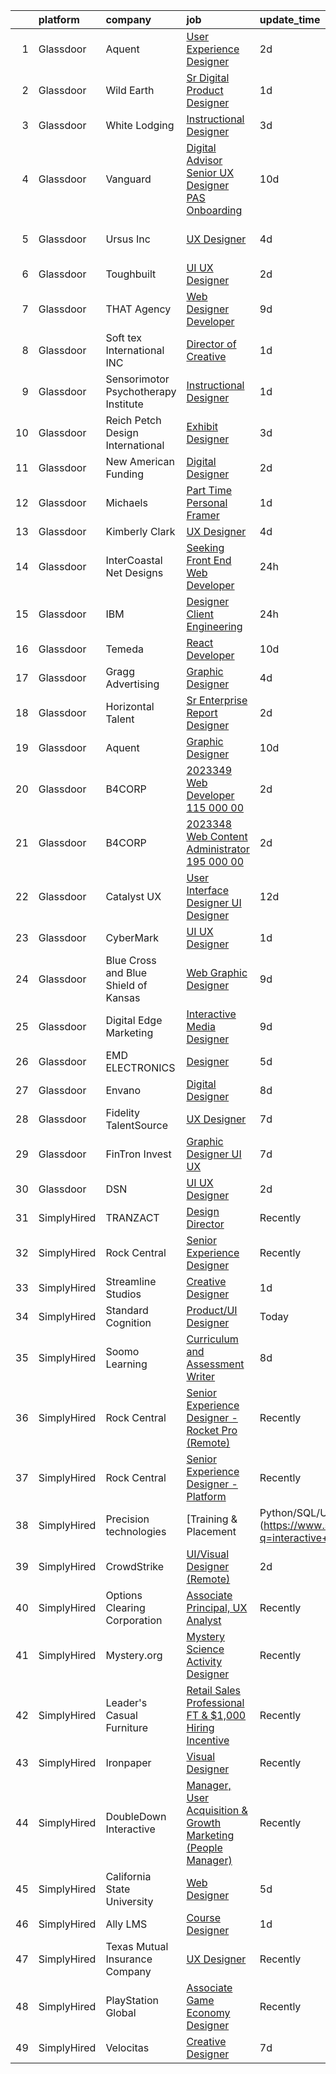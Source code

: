 

|    | platform    | company                              | job                                                                                                                                                                                                                                                                                                                                                                                                                                                                                                                                                                                                                                                                                                                                                                                                                                                                                                                                                                                                                                                                                                                                                                                                                                                                                                                                                                                                                                                                                                                                                                                                                     | update_time   | location                          |
|---:|:------------|:-------------------------------------|:------------------------------------------------------------------------------------------------------------------------------------------------------------------------------------------------------------------------------------------------------------------------------------------------------------------------------------------------------------------------------------------------------------------------------------------------------------------------------------------------------------------------------------------------------------------------------------------------------------------------------------------------------------------------------------------------------------------------------------------------------------------------------------------------------------------------------------------------------------------------------------------------------------------------------------------------------------------------------------------------------------------------------------------------------------------------------------------------------------------------------------------------------------------------------------------------------------------------------------------------------------------------------------------------------------------------------------------------------------------------------------------------------------------------------------------------------------------------------------------------------------------------------------------------------------------------------------------------------------------------|:--------------|:----------------------------------|
|  1 | Glassdoor   | Aquent                               | [User Experience Designer](https://www.glassdoor.com/partner/jobListing.htm?pos=130&ao=1110586&s=58&guid=000001820ae9434fa938c7ddf0972e8c&src=GD_JOB_AD&t=SR&vt=w&cs=1_0937814c&cb=1658040435983&jobListingId=1008005717309&cpc=217C45A42544DB93&jrtk=3-0-1g85eigsdklu9801-1g85eigsugagu800-98b219d95de7ba66--6NYlbfkN0DMrcEu7yrtATojKJA7cEzGQ3FdRGWLh0CZQInL4ECGI9gD0Wolx9R2v-Aex0-GK05IfJLz51ifQlFu3f9LLJriXpNmR4ZDTEaouVazj3PnmjzQacyfOeWRWT3lZ6Br6C-TpxZKn-A4G79nV1jZ5dnSgNQO4TRuaDhpZjXEQV_EyMB7Ili78BxyjlvWUcXQn2c4wpj1dnhxZRtqZfkgEs26cjNk5OtHiJ7KlBoQ5qTTiYexXVCdIC5MqUKmzXpEzg84jvK-WI42Iw5uRNi07uif5z04FY4P1dFqmwmnJisdW4PjVQoS4h4yuCB57pu44zbqc07wTnjhAh4WAsINTmDnJpS_cE2MwEalt2ubRnrEuAv6dqNh4fyOCckHxBXWZYq4GkHbV5lpninNqRaBP_iUMeLtoNyx_i4kaZA9NKRdE-UtPOMfGq7Kpo-u7FJ_6XbG6ekyknYlSw%3D%3D)                                                                                                                                                                                                                                                                                                                                                                                                                                                                                                                                                                                                                                                                                                                                                                                                              | 2d            | Seattle, WA                       |
|  2 | Glassdoor   | Wild Earth                           | [Sr  Digital Product Designer](https://www.glassdoor.com/partner/jobListing.htm?pos=122&ao=1110586&s=58&guid=000001820ae9434fa938c7ddf0972e8c&src=GD_JOB_AD&t=SR&vt=w&ea=1&cs=1_3301c05e&cb=1658040435983&jobListingId=1008008529819&cpc=0C139D4CAD5A6DB2&jrtk=3-0-1g85eigsdklu9801-1g85eigsugagu800-5fcc937785ae66c7--6NYlbfkN0CjpasPtEMbe8v_iwyIspkkFwqQhBBYXqUj6jyL773UmWnpWKGA8gRztVjUVpAK3IcZhInZoSrB3nNoNUS8mtmAJVSDPO9XVhC7C_WaRPnWLqdupphGrXxsJoHkj0dd49VpRjzgB74uugYkobKDZ18pFcgRi0UFWYCb7fJ1J9nivGcdy96yDAI1UNx0hyh3VRvKuge1nOKeN-ECPI-dYoOB8ciTelLSTauHWhL4veNi8qwV1s8CtcqYoHL1eAKrbwZbGXW2ibnVLTAIgvl2kI1mC-OqfhCBI8LO7N8MPz6iQsKTX4mHOF0qVwRc9UiDH8yADFBIzAuHABOVQVKpLagldD7B64bY10oPRhZpk0M-Qhh4tUN09fFcFAUesqPjwtK_4mWqBlaa8QnQSDgmZdQ0tglJeU47L4oMWEmTb2IjOd7OR_X7hFjMx-feVkfXQPHx_EjOgzzvYWZBF_CObAXJTLAuI-QjrvD1OhGiRz4Wv9PzWU4uaOLDRfNsgmV9jBQXRVPiIMRlmS6FjjCvpXYVgzX_wgggzTI%3D)                                                                                                                                                                                                                                                                                                                                                                                                                                                                                                                                                                                                                                                                                                                   | 1d            | Remote                            |
|  3 | Glassdoor   | White Lodging                        | [Instructional Designer](https://www.glassdoor.com/partner/jobListing.htm?pos=112&ao=1110586&s=58&guid=000001820ae9434fa938c7ddf0972e8c&src=GD_JOB_AD&t=SR&vt=w&ea=1&cs=1_2493f7ef&cb=1658040435982&jobListingId=1008002432709&cpc=FAE5E775D180B2FB&jrtk=3-0-1g85eigsdklu9801-1g85eigsugagu800-f1d73c922390e348--6NYlbfkN0CUGuJLYmOnKBgjCZRnwO7fYc5K2aVUnFf8xcwRpKz41myuTgtJNNvB_9HXDd2cV4Cl7HLFKs17h2rqyavgjPC6L42dJaH0c6QNVRtZWQPuHpjI4Fokm4ZQD5eb7U7gUh3h1r9EWKuQyqKEd3hJkg6dInTzVAdvPe2yG61bsA5GNyYA20khIpMUoMRl1w6HClh-BqMJ_KHQK-hayy8oMBkLZELmL62ZKtmdue5vAwnbDgR1CpU-dx0KqM92vEW5t-Gqe4vKPJgxwHZgkEK3P0-jq1myNcLoQuG8zUy8SVsFmoYtY7WoTmiPaqJq-9_F-bxM6a8a6xrKOa7YjIKYtzzXqUqdM6YWCzxP_XQm-7XlpJe4nsKMX57Gbs8pzEzrmLGtfvNL5eyTzUc4sp1dEYzqqXnaBU4wyevpkdXQpAJ2ODCRQLOKKWOcQ5uNMLNQdgvmkXeGmWi06q_wW3VOK2gPpjeRSu-f6mB9rKFxlm3x98DMeuwKyV-goZNI1xsqUsY%3D)                                                                                                                                                                                                                                                                                                                                                                                                                                                                                                                                                                                                                                                                                                                                                         | 3d            | Remote                            |
|  4 | Glassdoor   | Vanguard                             | [Digital Advisor Senior UX Designer   PAS Onboarding](https://www.glassdoor.com/partner/jobListing.htm?pos=125&ao=1110586&s=58&guid=000001820ae9434fa938c7ddf0972e8c&src=GD_JOB_AD&t=SR&vt=w&cs=1_c02b210f&cb=1658040435983&jobListingId=1007988322804&cpc=B101C867B3EF2D75&jrtk=3-0-1g85eigsdklu9801-1g85eigsugagu800-ba0aaf05a3d27339--6NYlbfkN0BWQs_M7ZA8XLbIFWVw-PYcVVEPryqVLyWhKaEKPskHy2YkbHyHJDwB5vIJ0eSmX6Z24A2aNwELowwzHkZRcSqZlwP1VodZ9edomWexc_0opF_jHzu8CIjzxzXW4bhAGmRE7mt_-UCjMDduxp1cRKOVR3IqFX1HZu-kZB83PXXT1BEoiLjvYQG7NtmZUO-NAnGUGWOBulQOATNgGa7XpiPimhLuO8EA35GJ0t0aHFATlzQHwY5gWyNyr7lwvfSkU_Qd3IvKjTZr_VR43Rv9lVt1Mkk-K_yTaXoKceRCN8V7Mo395LF-eMMfZt3fB_d3jUb9Q_EFy9cNs0gGaXrVxcNMKI8As1pIugIK2osTjCc4ecG6VSfvpe3ZutMCETE0Iy-JUQcERg6ejCahfBeWzaRFsA1qsWip3FqudEdKabQ3-AMJ7Ty1k7MdwZPhW3dAVrV2fOOiS_6eeGWFKdx9g3gjnIfcP6jezsq6QK_hX3bjCXDaSncYXuGIvtIeVpPMlo9uFyOPoDoxfSFR8t3Pl7N5plaP9-WM0X-b7roI7mggF5JpNfdNdPq_8LAMjE9Dib82eguG9xH5TjhAq6DE152N1kk2wUrxUh_v3OU4-VIK8068IPj1Mhr8LRcdVuxCVPY0sCsWn3gZ6YHsa4hPkNwZjW01jxX2IOejFqVjlQcDqwN4Rvc8nAaC8exCVYh3h8cU5jhfofTZTept4gPXgkjiDZ3O32hFf9YnxyiKwbQ6kHCuA0sS9WWFuTGzboXvv-PYtkbIxjIhwdBuNzOceiBbHexbnA4a-U9jfp4kjtLs1cgv3m4IIkP71Swk3xsxg1-wNHnObDlucOdLGh8ZfT4scW_ugoKqq9MKwlWqLkrSwN4YzdGUvteh_S7X6Xso93PSheehvY-qYRVrwfD8_vlQVCcl-vQPV-DG5Y8GJqOWGN_qIv-_aLF7RQ4SCoWUl7a8Dj_XhhWzC6hzVBwOgvpty9wahWOzdXqTGCb6yg1R2HyfT0PTcWehAATsliYCVLqK_L5k9nQt5orCOEGxLlDguQZkELkDPCITekIEPcljWHikzPr-0IrQ0mxcZ8RX4zENEhnLYrSbzkSYc8f70F51DkKP9Rux7Ow8fUrk0s4EiAHafJZeRWV8wRVVD5Zu36Nwc-2vMlrhGVjxueNAjIiSGgSG0kPl3DI-GpkiBAcmKEzdPRRWlCefmMhj_EwgGf4%3D) | 10d           | Charlotte, NC                     |
|  5 | Glassdoor   | Ursus  Inc                           | [UX Designer](https://www.glassdoor.com/partner/jobListing.htm?pos=127&ao=1110586&s=58&guid=000001820ae9434fa938c7ddf0972e8c&src=GD_JOB_AD&t=SR&vt=w&ea=1&cs=1_cda6d6d0&cb=1658040435983&jobListingId=1008000665317&cpc=AF770993EC679D41&jrtk=3-0-1g85eigsdklu9801-1g85eigsugagu800-0f96744813fa570c--6NYlbfkN0CT8vBT9H5mqECx2dfLV_FONLPDKpIRssxVwtj05Tmm4rA5I0VNOPdM1oYsK66ov5raqgX3wEbAqZdKQ2bRDD-Dp0X6-vi-rGFWtr5JmS7ri8iqta97A4Sba_QeprC4_8DjNvbDSvKOzIvMsF2UHHBgczxw4I2t8hMOYXP0E6I4ch5WH6uqp-NbhlHYTMbqzz3uLwtbABvu9Giti9OM5VlRSbrRdL3CC55Av1Sda1Kiyie4YbGUx2Or94kbbyuLO7xb4jcPwZHkA3dlz3kULI_w5QJ0JT_Dc5-6LhS5e33G7vWRZROZB2LkcOmEyrGYYDZ69Zq-see-iIPCJ1aABKEsegAc-PlWfvECUqCSC38Mlag6uz9gXq0ERpdriLt_BxTYfnCrFsUoAd_A3FHZBCtygT8LKW38JYdXXNdgPe0E5NMwx5yDDGTqFeVm__OtEGN5OgCIPmPxRxFAq7OIKFeyITLHQCQfxCd_QxVRH79dC89YlDaL0o8_s-XeUxI4WOvS1KtxD6NwEUbts_4LFAIMU17eGeU4RDUW1Y6KyaIvNTMo3dl34bxmlWlxj7oh567uhVpZfTdEh8dXOxO_gtvu47dQd1W20f3UkBOxY3bidB5lGessiI6nP7pE5UlIQhJk0FmvERb5JQ1yt6dD61OVrcycq4WjYFCQGJ5yhXEpRmXfVprbPehxOsoZfeEl9dsHuCpofYttlOF82c2XoALiWOa-WD4cKXRNORZHqibqD66EitWS6MH2ozFdqxI7OsbI9A7O4hLcQx4AN9Ma8apHvhI_YGjgMaBoCS8kE1n2jh8U-h9LT1Fmsoxw0CsPe0PBuLffOz5PXLGToeZ0CuJXeLOwPAvjXIPJ3yE2AQ7WIqKec4j7UJmG9Ee5d6G0-5K1ArAm-YUolzJ73R0Jh7aWWs7ubyW_nBXjs3tXgIk6QvkKMQPbcX_PuFc3GNrE2kE9boncZO5AfhsXyiCqJv94T1g7eX_2U28RLZ99IRZ1tY0m-axukYIA2KdiVVBbwFM%3D)                                                                                                                                                                                                                                    | 4d            | Westlake Village, Los Angeles, CA |
|  6 | Glassdoor   | Toughbuilt                           | [UI UX Designer](https://www.glassdoor.com/partner/jobListing.htm?pos=113&ao=1110586&s=58&guid=000001820ae9434fa938c7ddf0972e8c&src=GD_JOB_AD&t=SR&vt=w&ea=1&cs=1_c701ecac&cb=1658040435982&jobListingId=1008006195440&cpc=4B86475FAF393599&jrtk=3-0-1g85eigsdklu9801-1g85eigsugagu800-b9aca1492eacfcd9--6NYlbfkN0C4BDBIIfYywdCnnQWSiy8nzgMXr_T-T3FVOPaJNWu58pnR_H9tPKt8co2fgNIpCjBT8BT2MlcNHgDF2P4iQm97ArtlCrQWl9fiodumBd9SyA8GjxP7Lxv-OXqRqSZXL8KEtkOv_K0eZlIEswWW_xnzs4GSELgV4_6-BCqlyZE_POnfzBdny0HTdKa_yhbjC4BlJ6hWc0B1WT4nfw7SGu0epLgsX5RER9-zrprE_nA0epeSPoj9up5MBvvvL0GryiOIWB8EfVD6OWzBGx3vmEAjDtFPBqx1DVy2CbJoDyrbat8ewr2ZZ0FEGihVhr_mwH_c7JjrQxVXWe1y64lKf5xITn59QJSgs1eQeKlMBNdUiJ9E5CGrukgYntpJ8pkDpwnAOLZG3WppbXK9ds4yZj1AFIm-g3oH-gZbfTqKMYHl-AF51yOBp3tF2qyiRfwyw957GmKDiNcnja2VK5qh5cjljTyDECZmWyEjF4_9OIKOPrrt5xNOtpMhDNwDGN2tyeAItnFIS4lNcw%3D%3D)                                                                                                                                                                                                                                                                                                                                                                                                                                                                                                                                                                                                                                                                                                                                                   | 2d            | Irvine, CA                        |
|  7 | Glassdoor   | THAT Agency                          | [Web Designer Developer](https://www.glassdoor.com/partner/jobListing.htm?pos=109&ao=1110586&s=58&guid=000001820ae9434fa938c7ddf0972e8c&src=GD_JOB_AD&t=SR&vt=w&ea=1&cs=1_1540c06f&cb=1658040435981&jobListingId=1007990020797&cpc=1120CD366D53BFD9&jrtk=3-0-1g85eigsdklu9801-1g85eigsugagu800-0c50c41ba30ab75e--6NYlbfkN0CNPXhQHeQmpFLG1zbnVry6FDwS6k36Zx3mOturxRE7VTwd-PHBCgegvK6MSUCpLPNO5VeDiSWy4Jg_X4vF36py9cvxKfHCa3YoYBIzWKw3WHI5I-J9NyizVTVDg5tcklXjn-A-4m5usbuY75GunOoLcnQEC6itfPuGb4uBUW9zcmWdS5i-3rDgLi_VQXhNEa_NPjeQd598Lncc3vnsLuXdAzxCOhy--MJqODdz26Js3fnyrtl1galScZTg_TcAIZM96BRicmQdOEfXE1QjJzrpNINJU9hYB1B-Fmqp8mFIqBX2SRQ90BfNJNSZfMTpVHUOhNkGAkg2aBv1jhnFuy3TUMNLqjI82jwCW1Gl8VDLcOEPA8hAMdPaTDgBBFAtEX1HyD_KnzECMkvTkQcHDUlHCOtC5D7nEDn-7ABWo6aBBxqMMRYgPeh3zqmCs-ZnsN3fvUMfPZETWV_hMlXAEjApY6yJvOYcUl-rSq_EbajQxFq4a1DE0kz6WThwjk4Bzv8%3D)                                                                                                                                                                                                                                                                                                                                                                                                                                                                                                                                                                                                                                                                                                                                                         | 9d            | West Palm Beach, FL               |
|  8 | Glassdoor   | Soft tex International  INC          | [Director of Creative](https://www.glassdoor.com/partner/jobListing.htm?pos=115&ao=1110586&s=58&guid=000001820ae9434fa938c7ddf0972e8c&src=GD_JOB_AD&t=SR&vt=w&ea=1&cs=1_0ef7b99a&cb=1658040435982&jobListingId=1008008312838&cpc=39A4E8CE329AB187&jrtk=3-0-1g85eigsdklu9801-1g85eigsugagu800-3420023ecdfd0e96--6NYlbfkN0AfA3SxdszriigL_CPNWXGwy8sV_ss5BvI0VtGbHUPBz1QTTqISFwobTYWzu5WTyfXEGLWm3KFsaOq6mWHe7yp4-CdGOS_tsfjNEETj2In0aMiQBzFABhf8SOZRUAqi660u5CTZev2E_lRkf9OFC16GZsyOIENxyeh1Bjxb5jgWjl79ZWlWiZ16jXhuJxiZu-69_Hxmyzh-UckIrSC41FqwIytqMfGX4amnxLpvmk9JsQgtnTm8T5pqmqfiEefUo68p7-gizosxv_V1bFCjDwsxxKvZm-uRmiuwFVQDcPJC4k6Zalt2HbOX_3s43Du7Z4byI9jB-KCC6MqhGZooR9YkpbQDucNpITtOLeEslr4Fuc96YDnzy1cLlT9EYANM9I0vEbgQa3uELg7SB-XMcB5WBRL2jLoeXQPevOJ85jfW237yghNEMki6vZcb2STXFUNdmGGFBrhhio77b786pqHxMolsODh7OnvlR5P1rWugodu1eqz7sGsjpK2qjg66cP5gwEfodnQDdA%3D%3D)                                                                                                                                                                                                                                                                                                                                                                                                                                                                                                                                                                                                                                                                                                                                             | 1d            | Remote                            |
|  9 | Glassdoor   | Sensorimotor Psychotherapy Institute | [Instructional Designer](https://www.glassdoor.com/partner/jobListing.htm?pos=106&ao=1110586&s=58&guid=000001820ae9434fa938c7ddf0972e8c&src=GD_JOB_AD&t=SR&vt=w&ea=1&cs=1_fe153509&cb=1658040435981&jobListingId=1008008333011&cpc=1D891ED3EFC3904E&jrtk=3-0-1g85eigsdklu9801-1g85eigsugagu800-6e07102b6f975ccd--6NYlbfkN0BxkLIcfe0oqaYINownie861a0BJtkzmJW-WyGv8J0JYLPI_pkCjhnMsUhoUXtoasG26cMlDiiyaIe9okRIv-06E0Ibk8N9glSVhe9b2ec0KYjdEj3ZGIxXcwTSaayWbkZL0s4ZlplEZ40Kxb6Exix5DLMLz2yCPDhqI91-pD10F7eECK3bZNCREH1AZYBtj8zjxAD7w9EwUqxWThAicn6qJgOuXOw65EVvoUfeXsko0wMi0TC9gOBnSgkeIqx7w1UFugdVOtBNWqV2YovSC2ZyUkpH7lFuV-Q20hZOHvUTphQ5Chx29zHyfD7U-1fiXaaSsKVKxWaCKSAXkbf5h5CknUnRISmkRpeXTDZAn4eIILt_Ofi7fsFvijI7w6y9dbIkWOW9jtBDorSuPKyNoe0Q-7kqKs2eCs1sOuWRXYumycbAndG701PmFGXV3wEKwxgvchXZGZhbdN5hQQ-W5_GEhOg-SqxXS55kUC_rf341p6NVlb58K7_5nI6yoOn1VI4%3D)                                                                                                                                                                                                                                                                                                                                                                                                                                                                                                                                                                                                                                                                                                                                                         | 1d            | Remote                            |
| 10 | Glassdoor   | Reich Petch Design International     | [Exhibit Designer](https://www.glassdoor.com/partner/jobListing.htm?pos=105&ao=1110586&s=58&guid=000001820ae9434fa938c7ddf0972e8c&src=GD_JOB_AD&t=SR&vt=w&ea=1&cs=1_7c44f215&cb=1658040435980&jobListingId=1008002938812&cpc=9EDA28EADF1DF7F0&jrtk=3-0-1g85eigsdklu9801-1g85eigsugagu800-3b5b7d28d0157a80--6NYlbfkN0AzDkwE1E6nFtjvvvc7BqCxawePj4p5F5Tpa-icpHS7yI1-CjxT_KXQYOVUQT_0dY0vCULujJzTncjbwiIzoH-koxOr7zJXgvIxjTsITWJ3JeHuXqEz5NuacEMkK1_BWBvQFI2sdlgpm-v1MDJ1NMri5mPZccDd5YL8bESDpYGHhCBSuQ89nx4Ag7HlTKZBfmYk5ZKtRwCnT30dJ6EL6UHoGtmOz-nZy5k2CkzqCgnnDvI2jGdnxjJys_1SCm-tvnF6stsuOcBVAMVZ8W-Q3FSTWoxOg9JTxNMEDrWFzGuCyrTUcTixk1EqMBTSC7fV2Zydpt-CNfVJVh5wFYAE_ON1vVdlLPKQ3AV-YyA16dRoTcCyORaY3B0wmjBmXI-NuY7Da7Ab969YVWAn30Axxyl_u5CkMwdVtBoTt60BGB-eEbBwSe98eKM2pZKLslUXmK2hl7Ia1tVUNf1aOO375JEr0kNGC-b30vO7JauahV70C9wPm7uV_IpCeAj5URi9GTr6hqyZKUIk4w%3D%3D)                                                                                                                                                                                                                                                                                                                                                                                                                                                                                                                                                                                                                                                                                                                                                 | 3d            | New York, NY                      |
| 11 | Glassdoor   | New American Funding                 | [Digital Designer](https://www.glassdoor.com/partner/jobListing.htm?pos=114&ao=1110586&s=58&guid=000001820ae9434fa938c7ddf0972e8c&src=GD_JOB_AD&t=SR&vt=w&ea=1&cs=1_aba2a277&cb=1658040435982&jobListingId=1008005604342&cpc=6FC5BA77C9A4CD78&jrtk=3-0-1g85eigsdklu9801-1g85eigsugagu800-96c3d0f824927e96--6NYlbfkN0C2BFb7Ub2YUp4strrym9V3pWtjyRKtgHKt_kMzkewmGGJEved23y_kY-GSZp2akmMrMXBnf0_sPdCtSd-PsOEUyt98Mi-sR6I7bW0HgmIbOmUMY25IRArly9j6Qd8Aune8lrTsZEYIa91ohUTgu9UT6t137nsGeEKm-lxKnQqZh_-my8GcKR-aODhCp_jwJzMdsawm3VkzUf-FBfQYVLWo9WlUYD84hLdPIbRYOlyDG0ZhuhJ9CpKIfcTe11EFgwg7xDz-LxCq2E-oy7LA1kzfTad1-GQROfUgJJ20vC922CSuhYHht2TsyIcPAeiMncgYdreAJcsgw7vC6OjeXemOD1quJw1IJQVoRl63u4n5vyw9SzKxj8ookv0kk1avV2AppFWGqlpbr0hkeMQGxTG8GJ_zIWwzW9wCc0IpsQbcusB0OVSRucV7xvcRMuyhjvo7YgdqUfNVGOmKrj8bQIB8XPBpYjgkIqKNhLF7rwpsv8TDDM3oslFA5b92MMFx_g7bYk9r31TarA%3D%3D)                                                                                                                                                                                                                                                                                                                                                                                                                                                                                                                                                                                                                                                                                                                                                 | 2d            | Remote                            |
| 12 | Glassdoor   | Michaels                             | [Part Time Personal Framer](https://www.glassdoor.com/partner/jobListing.htm?pos=120&ao=1110586&s=58&guid=000001820ae9434fa938c7ddf0972e8c&src=GD_JOB_AD&t=SR&vt=w&cs=1_31c8cd18&cb=1658040435982&jobListingId=1008008947274&cpc=C4A69CCDBB3B9599&jrtk=3-0-1g85eigsdklu9801-1g85eigsugagu800-bf20ef54eda71530--6NYlbfkN0DnvcQb5DApcZ8wG4jD8tGH80yX0mr-fEwGilmNgCyFOb0Qrh84gfIp-fCOZs2hP-6oxeuCepTyirX2W216WGqHDTvhHA6y_DwKmmP39RRUFzGe48tjGCU7YnzZF8MM3vz9qSlXZubSGkkUhDgZO9u8ETJ-msFsxoPirjm0SvoUP3H4iFgKv01yMAVqQb6nupopMghBCeP9VsacQSkxdWLSga_CheR8tUj8GbMnFiGHbe9xjbIqDdH_8OANILcJD5dcrThGlQpxXbG8bVcWm-o7bt06GSmYdZh0nIVxTPk4thdskUo0QaoqBFjIi1bb_tB_OP8bH_TCQIMWkohxEe2JITo-lbK7z9f2zI89ME2j4VM02to2oP7HzOkrzc_RK8yqMQTGJIqcVwPt7y643Ana2aYWsKrAQ1pDQAUbJU3-yxl4qSDFWFqEjOjgcEyY7Odp30ZnYzEPr1npHBaceI81nG0nSMZLE5lL-qnoux60rBFIKsUJs9fBAYW_7WMmSRN4kXD5cSheimxUfnrGwypLG-ikLQg3XZrmnN_3tVMwXXWsbpoZxoZY6v7V9qfinIALNttU7j9c_L770VT_qYt1M9dFnwx_8hmKn9D-kglaWSyoX5JT-eFoPkO0Cmugsc3YCm_Pm9DwewGWF-afFno_49OoLj63xFdA7BEJfvhsyQY4xrDWhvbLwaDb7HEGpYePCmyeaQ2muMr_TRyV82-uvT_2Sxg5rS88gsxdZPFTkwzEwGHKxCO_SlQJ0ywdXS_tl_gLUpXRZUaTK57kIv-tSm4OSpcKa676RFI9OtECqr-V2-z6gUc0ba0kH0CV3M_GYMMT6No-CoKEjUFEMQj-WMj8Ow3Gv1cqFPQ-K_iUnhSLBsvBlRFRr-vWKCzyAxGuJaNFYtc1VRPEmRVg9Qw5aZPdHODPOpyqkTxKWnplzLvlJwafH3S9SHRLjiL8-AVYKjR4Rv09KLBoVK-AAOYFX5mmIzOlMncJ6jUiuConOKq8MGipPE9aMLCT8E2tvDxDXFOouDwvyPRav8wqblv0rtrqe0Cmo_zq4cf2yrtwAVhEqCXENIA7qikZ1PaE8KmHu9P91NuInA0ZCWGin85BESpfmc4BasVx0DY-ws6RnQwSKU2901efyZIe65SUt0QkoSJQibl3qzLgqPahcAnQZdhgOoHEdvMsG2MMMRKWhWCrC17lczX3E3S4NmCmLRA%3D)                           | 1d            | Holly Springs, NC                 |
| 13 | Glassdoor   | Kimberly Clark                       | [UX Designer](https://www.glassdoor.com/partner/jobListing.htm?pos=124&ao=1110586&s=58&guid=000001820ae9434fa938c7ddf0972e8c&src=GD_JOB_AD&t=SR&vt=w&ea=1&cs=1_6d9cea15&cb=1658040435983&jobListingId=1008000689139&cpc=723ADC3DFE402989&jrtk=3-0-1g85eigsdklu9801-1g85eigsugagu800-6940c3b835ef9c13--6NYlbfkN0ARyD88zZa8G4fZaD6jLAgXtQ8K-B7dWBWCK8oXQKVaKig_6nzqbLjwMGuvQzHRYlOUcSn1scKefGxQpEG5-nCaBd6cLVZW_rTnRdNNgBJQXv5XPN9_UiIHwNcVR5BRuRj-AufwsFa1GHKvjFLik9hTgwSCJJyzjRqUL93YX1UvnIK54z9edYv2l1FDD5h421xGVE5jQAMQDqb9h1AduJxkBchTkTxpodIFraiSkN2Y9Cloj6Ho0Q2scVv24Cf0xRVX7I6i6XJjr4LYFeyNbSsI7Dhjt5_KHLY5T5yn9AEko1ogxSsTCggxji96braZhHe4MKLGEbHxTwIVtJhHBEcj0sDzqeMI0BYgdRSkfsYKzvJhOpMlFl3eoEXh-wkwvOxJcja2yxRjFZY-nZ3e99GKgR_OpRZIt0km-AIpePqbHcGPkZbqop30HlaYtfJosk3KNzR27CkN1IGK-NqGdrUY8g0-XmgNaLuPqeV6ViUdQalMosgHxVuMlvV8LbF6dXw%3D)                                                                                                                                                                                                                                                                                                                                                                                                                                                                                                                                                                                                                                                                                                                                                                    | 4d            | Remote                            |
| 14 | Glassdoor   | InterCoastal Net Designs             | [Seeking Front End Web Developer](https://www.glassdoor.com/partner/jobListing.htm?pos=111&ao=1110586&s=58&guid=000001820ae9434fa938c7ddf0972e8c&src=GD_JOB_AD&t=SR&vt=w&ea=1&cs=1_bfc4cc3c&cb=1658040435982&jobListingId=1008009528600&cpc=C4A69CCDBB3B9599&jrtk=3-0-1g85eigsdklu9801-1g85eigsugagu800-b720e220bff5919c--6NYlbfkN0CEl1nqd1G8fWqeiCBu39dr36SkFOo60MFYr4gqyZXsQoXq4fsqdgew9vyrvnumkrSLOdZdHvkzPOFoQb2Mtokl4lShCOYwXSKMJrC9IqZ8aKDIn1vYj5IBMTDsUpeHZVbpMgCqwb7gT3xoNHIKdQl1YEj1DDby7vjGVB0G9ohfFVroic0p9kb_zaRsC6KgxyYoRYdt_01Xa1nOOeG65xW54pnYTSvptzuPIno9r5uipKQZF2w9v6--BqTAKVHaYf7lA62LHTx__Dcp5aYSzoMcWGnNdKET9a-egbCZcwlwP5edprMVR0h5z0xiQx90TfcsG2Fkl6KNwLkaptx_6gt11kHLMmw5pQu4M88_0MdBsX4Aasi1gIxccsKWugomwBQf1_ANpG2Cv_bPPAflW0d7c9nKxsMrEktc01px7MAVWKPvc5eB4JPJX48pJjWy1P6rLwxnrQHcyZjmf1g1KolSWDmVf7xHGGXEaWBwxmS7zREO9bqy5F_33AGkWyBex48%3D)                                                                                                                                                                                                                                                                                                                                                                                                                                                                                                                                                                                                                                                                                                                                                | 24h           | Remote                            |
| 15 | Glassdoor   | IBM                                  | [Designer   Client Engineering](https://www.glassdoor.com/partner/jobListing.htm?pos=117&ao=1110586&s=58&guid=000001820ae9434fa938c7ddf0972e8c&src=GD_JOB_AD&t=SR&vt=w&cs=1_72b88afb&cb=1658040435982&jobListingId=1008009902998&cpc=1FDE87803EF93CD3&jrtk=3-0-1g85eigsdklu9801-1g85eigsugagu800-f4a524d8c74787fc--6NYlbfkN0ASsx9s5kYVCGTGnmC6Xh9NWSoe0erEY_uce-MxN6cSfhCFF8tPJks6RQ6ru_yf5NJpTTZ3qXvXuXA228YiGr11vmkWOfdFE5LdcJ1hf5jJlKAQKwP0Yg3Di3447UEdYh2U0KliO-N40WqsdLhtVF2Vs10jXgy5g2FdMJY0Dpy6rKzeQwlqUs38lKSC_65hHeHk7exloJPvprcjQX68RTv8picidVJ-9FXW1B-dWc7b67vxP6gsKovG9L_TkRHcQG9bn4aluzoICr-SaP4f8vgNwe-KizFGOwaahAaiSOJXqffuDMRp7YTJhjqI9W5cuMygnGfRSNvJpLTJj8uU7d3QGlFJ80H5GRvuxMTttjF5_sivgBjc9IoK_ZcL2tqa_hqHUOcQTbcAWdGpJRXMZTNBnn2NGsfMUKRR9P4S1Ds9di0K2CEviUzXZCZ-ERyw6wTNgOM-sANmK6SaXN70NQMdP97MXn66oAkPZZFqh8tRW6wYF4BXlG1mVCi-Mg-gMGls3KIfqJ_4L9MZNVEguXAig4LTixaN3qn-PF_gVp-1dlmjve4QSEywM8CejFK8doQgwi_ULWM2Xzj284408MnyNF0gxS4VEKJMUme1E_wSdtSaa8hjWEaBsY98MU8iZLo9lEgmbjrg48sLdLvrUqbmN6yiEsjfdpCtiv5UAXxY3jewZdCCnm-kuvP0rkn-WYE-XS1-0YWMLM2cCyzC_BtHj3jfsV5cP0nVEz3ORlPevMk3frlnwQvDgKsY48zPodzellRjyBUvsEISj6NtRZ92iVwmoWfXNTqDHc41mDlk-ofzAFV7j6gkzjBTWIK5SAAEYJx8I10f_sDSvVc-RH3iRGqYFDYQi1CRM7embo0EGjcHmyJ1sJsp54dEvboG7ZqNFYYBJZMpWdyhPRLMUPm9uo6pjsz-chVAnWt8wgYySKZSEXwMzlxlwXfLtDNletRFoW1Bw07Yt7PgeDUcRXuQuGhvCw_2MuPC5t_O1BnoROwoC2V1WPO58795E_rFBFVw5o_4YKgAX-2puuKb1Q-ymMaq0CeesJb5MJbHQCokmlxWaHrDQPcKDo2Al3CevHXxcZAO1kS_-_eii5zBw-xwm80RwCHYNVBlix7aiaPOKw%3D%3D)                                                                                                         | 24h           | New York, NY                      |
| 16 | Glassdoor   | Temeda                               | [React Developer](https://www.glassdoor.com/partner/jobListing.htm?pos=118&ao=1110586&s=58&guid=000001820ae9434fa938c7ddf0972e8c&src=GD_JOB_AD&t=SR&vt=w&ea=1&cs=1_7e32cbca&cb=1658040435982&jobListingId=1007987835717&cpc=AC285F3A3ECA6BB0&jrtk=3-0-1g85eigsdklu9801-1g85eigsugagu800-8efd362505ec4907--6NYlbfkN0Cdyrb_-SYpjIsC7ShR4LTJruqxAexHI1Km_0W0EzpI0TW7AkFEGeTk7U9uX7WBMWb1CWLmVDScP2RJSem67pTjIBS85lMR3Q5ouUbMkiy_LRrLkg7-D_GAFZ8XWoE2sRqttQSVBGEsw8VcgNib9Vr_mkOGZsgAQpXdyOzA8QJAfRVqH_jUMU4pKXOkLqM2Zfzlxg4gyhBofHeioRnDmI0oGwhHm3Tv_hXxe7xpK0zVFfqa9hzowiHqg1vkeCbmFIeVUcvDvAKUm4-tsd8bfA2hS4Vj0zOudVEuDd8kU8fRQwRmxOg0oD8ZPzoRDnmEStZn7Zs297RKsM8rofh19WA2-0IblHeD9cP2TvraXRUaJOFOemO6nNRQs3nR_Wn_Jiz_tky-8NA-UFZ31h2BXWWOCBdhbI9_kTMDTc7Pv7VosDK7AX3Q53fkx8Ahswa4V92ruuXvl06DNNtikMz_QF_U0EeTirapciFO3HMPATNc_L40eLOVvqrW)                                                                                                                                                                                                                                                                                                                                                                                                                                                                                                                                                                                                                                                                                                                                                                              | 10d           | Remote                            |
| 17 | Glassdoor   | Gragg Advertising                    | [Graphic Designer](https://www.glassdoor.com/partner/jobListing.htm?pos=121&ao=1110586&s=58&guid=000001820ae9434fa938c7ddf0972e8c&src=GD_JOB_AD&t=SR&vt=w&ea=1&cs=1_8a973ddb&cb=1658040435983&jobListingId=1008000664653&cpc=1120CD366D53BFD9&jrtk=3-0-1g85eigsdklu9801-1g85eigsugagu800-2a1f32cd73959787--6NYlbfkN0DGK8eznauyd4_VXGKci_XYn8wCnmApLCrZ85jipVi7YER8tKrqXNgS334MvWlp-Q0fwjriyBKc8UWFj55Zq8nG_4wh3Q1QtitGWLw4ByXAZ1B9e1xFHNw2XnGBg1eyZqXwK17dR0fw3bEMytVUgkQUPpgEruMieGKJdr6YzljH-_ts_L2TKuK6caJIY87V12AwqlyGVylIYN5g6epAIdBqwagvEe1qiiieagRH51aanrgvuf55Fid7Ut9ugfimz1SFSJSL3O9c-Qal5oNsaEhept5sY9mfUeYKqETMx-7PFphumW_KLPX9zeECRBO7XeHxAzIfB5GJ2LqHr_qfs9BlYiuRLHsfEM66WuJ6fE2XxxM7UttlhWEJ-ntcLMuEgDWQ8sU62wWlL_J5r9LyDl7Xnji46FDzP_NE1bcdOVDM7eESy12QahzaWmPuthx3WmZmlpvzcy9NT4k6b97zNncpRpGn_FAY_plxzGc_84RcCmcU1mC37IK6wkZAl8_rP3o%3D)                                                                                                                                                                                                                                                                                                                                                                                                                                                                                                                                                                                                                                                                                                                                                               | 4d            | Kansas City, MO                   |
| 18 | Glassdoor   | Horizontal Talent                    | [Sr  Enterprise Report Designer](https://www.glassdoor.com/partner/jobListing.htm?pos=116&ao=1110586&s=58&guid=000001820ae9434fa938c7ddf0972e8c&src=GD_JOB_AD&t=SR&vt=w&cs=1_277ac00e&cb=1658040435982&jobListingId=1008006650887&cpc=F793441F64F6F721&jrtk=3-0-1g85eigsdklu9801-1g85eigsugagu800-807ab2682a227ec6--6NYlbfkN0DVLD0NwOQENOe9ZSCJLsOt28qZmO4545ePKxrhyheH8upjNk3dgyt4DL3FrYXEpTd13jszKYk-pBn8fWKWDb1rJYEicq02XxUSsdbDgnw3On5llmyEARjHcjY4dzA2SM5O-blJs1L3v5mfz6Hc4dn0ToQLtM_oy_ArITnK8rD3-eGczEgtFcC5gcjaWL5Udbf6lTbTpp7JvMsfoSTNpipyC5iGxe4QldkGVet47L2-obAjmp1Rt_XfgA9YohLPOjDXVlolRtknzKPYQZtRrfsg1-sHRIqk0neI3FvM7D66-r5ZsSjpvSSx8jMdvHJwbn3ygs6lLquQN31wBRC9-14G9I0Hl5tCpycx-CokAOgnCNzLbfzzQ-w_sQPGqqfyMV3gfcPSjHNaxsVC6c-aqpbtU38ybiogJqVzU94e9qKxFAqANRm98irjjfYAxuNxcu3eZoHKDUZ2qL6YqVKc-FhElE0CPJwiyYwzBe-eldeIp8ycdFn8B0MRmxvjcfCx89b8Kbbm98D7OebYLZH0fjt212wvrnoz1z_dzwAyb5qbiwFrLso9BreFLFs6iiYwVK1zNrSTiHHKi5NNWqroz-H2WosebJa2M2jLrUcsjeuTZQ8_yp9xY14KM49m12oYmdW3esVrJGeb1BOe-8ztYcJiS_3EB8ihh3H9GykVEoRmI0ZmPaNMwTJx6j5_Npqb2p5JpoxCW9QM9MhjwDjsMIjUHf9OBVKr42XscT7h5G9CTfLuOeF5XPheSXIAhcoWXoOAOIdBqN68R7NUI8L3C0a1KW2cCBWRdUjZEgWkgpBlalVi3f8LbdFnSJyJnALUvUyHp4HGrRgPpxtLcfayULFvlNywSZuhlejKM2E5qaxtdK4dQFuBm_6XdZ0M9x5UcpJMkEed8tAg9qtMCJhw4NUogKbczxVkCh7xr5jqEnM7To9YtFoLITLgyymMZUuRVqI%3D)                                                                                                                                                                                                                                                                                      | 2d            | Eagan, MN                         |
| 19 | Glassdoor   | Aquent                               | [Graphic Designer](https://www.glassdoor.com/partner/jobListing.htm?pos=129&ao=1110586&s=58&guid=000001820ae9434fa938c7ddf0972e8c&src=GD_JOB_AD&t=SR&vt=w&cs=1_a0cf6a3b&cb=1658040435983&jobListingId=1007988996665&cpc=32EE424DE2B657EB&jrtk=3-0-1g85eigsdklu9801-1g85eigsugagu800-d52aca7df62de0a8--6NYlbfkN0DMrcEu7yrtATojKJA7cEzGQ3FdRGWLh0CZQInL4ECGI9gD0Wolx9R2v-Aex0-GK042anucAX0UHAFAOZzfrb71RaUo5kU5NRbNy-NsEMl1LCrzajUtzA10UAE84u9e-MwLM1_TYh0_bh1m7rzdxuUI1PJE0uGSyUy0yJb0OhvDaSnCWx-Olybpf3KZGu1tMzHK7XDj55r0BZIk3oYV1jpYcx6YxY1neJqf4veLAFPXC96PE_qBwVErZxVP1StxbP1-I095cfLLj_PDL7JKdlTAaF96dRi7ENXgM8j4AaThR-cEiPYl-xrR7K-S8p9nRJY2Tcu4afXUYDXcUZDquAMIi7PSyMtFtpbiicW8l3TWO1vbJ1WDHAm3YfqdPtUbUFkw6wuMe0Sxt1o5SXR416FddQBmKNkef9QVH1Yu1BJJb13vSadJpjb0exc_Mo2YkcDLrkSKraY4DQ%3D%3D)                                                                                                                                                                                                                                                                                                                                                                                                                                                                                                                                                                                                                                                                                                                                                                                                                      | 10d           | Atlanta, GA                       |
| 20 | Glassdoor   | B4CORP                               | [2023349 Web Developer  115 000 00](https://www.glassdoor.com/partner/jobListing.htm?pos=126&ao=1110586&s=58&guid=000001820ae9434fa938c7ddf0972e8c&src=GD_JOB_AD&t=SR&vt=w&cs=1_aa6af94a&cb=1658040435983&jobListingId=1008006479560&cpc=C4A69CCDBB3B9599&jrtk=3-0-1g85eigsdklu9801-1g85eigsugagu800-fbdd4b4e1a2cdf18--6NYlbfkN0BBcNHvdcwdm3ewH9kjvka83ftEJjxlat_DdA1S80VRS6k0mxP7wnwmAsSRP66qfkx-3pDXhOYytuEO3ZAnUmr0v6F89JRChgeVH9UWbWZeQ3Df5UKcvEILTfeMaVxF7eTaO1Bd-ixK3_uP_4SlowSrP2f3K6cCO3f8cqfwfFIp8WsT2NvkhehntJ41djii6j9FmGevnFs5VFJ6xTw8cXTMNQgL2KAUxDuWGw1gAAL4JdPiw6vm2bBrVVToNq6M-Nt1hXK09_1l2ElmpVxTr_sqh_K2N0rdrqhf1cSSoITlvSmWCsQmbBbZyumLBuO--AV-GwZEu1zS1cxzKjEdcP7_UZ4JUfpSpT85kaNdPmyZSkDkBiAPeAfv_jdbWe5UTcKkyCfv24xc9P_nvmvnjaTrmbeSSQi-IfxENZDK5uTwHjm5JNIQjG_5UufF-GFwTcw7kTzk_T1xV60UiPvyFfS8aofVFdWnbaXm8jEbR82BmQ%3D%3D)                                                                                                                                                                                                                                                                                                                                                                                                                                                                                                                                                                                                                                                                                                                                                                     | 2d            | Dulles, VA                        |
| 21 | Glassdoor   | B4CORP                               | [2023348 Web Content Administrator  195 000 00](https://www.glassdoor.com/partner/jobListing.htm?pos=123&ao=1110586&s=58&guid=000001820ae9434fa938c7ddf0972e8c&src=GD_JOB_AD&t=SR&vt=w&cs=1_85f9ec87&cb=1658040435983&jobListingId=1008006479581&cpc=C4A69CCDBB3B9599&jrtk=3-0-1g85eigsdklu9801-1g85eigsugagu800-abeaad6600c2b0e3--6NYlbfkN0BBcNHvdcwdm3ewH9kjvka83ftEJjxlat_DdA1S80VRS6k0mxP7wnwmAsSRP66qfkx-3pDXhOYytlm-J59uRdAXNFOIsIqZvWFpwGi0Pde26NfSg5UUakdv3d_OPM4VaMuJCiC25jmXx1tv2nmZ0inQVbGAZr2uzPsWTSdG3VnQ_9coVN75gXdtKd2k0gFjziE1KzFTivMkYlxrDCrhCCVhzls8KNvdm335pw3LAMJI0c0RdrTXJFmq6Senh_Xwc2XTkjfGvOmSiZHt4IIBYu-hjtbw2ubtAGVpLzkccDWOG3XBweGzZGxt22lrkMij7QKUSsOXZ2lWUPfYHto8HdiTbqmMt3C56fUCnOmiBcQKhYwWgUAxqSpabmQBjcoRxLKsmF7riTy55hOEaPVn_skxVSBe6NNbY_a8_NUIGPa0MqHjcJ4QE1jN42dNwyI7rTnjyzkUeSKyANy11-alIzKRA70svKJauIvLMyqvPag9YiCcwRP3a5Hl7qHt-QcSqhc%3D)                                                                                                                                                                                                                                                                                                                                                                                                                                                                                                                                                                                                                                                                                                                                       | 2d            | Dulles, VA                        |
| 22 | Glassdoor   | Catalyst UX                          | [User Interface Designer  UI Designer ](https://www.glassdoor.com/partner/jobListing.htm?pos=107&ao=1110586&s=58&guid=000001820ae9434fa938c7ddf0972e8c&src=GD_JOB_AD&t=SR&vt=w&ea=1&cs=1_f7e40ff4&cb=1658040435981&jobListingId=1007984001420&cpc=8795CF9063CD573D&jrtk=3-0-1g85eigsdklu9801-1g85eigsugagu800-8c6d80d0b9838ed3--6NYlbfkN0CDT44rf6WF3koQ9jiCoqoPh5wplAsBzejSfJqCnyftlVzOgWxG6b4IxOlQehvWrDYUuRPDMYl17_S_8RX-bT6nezF4TNORwEA_9jwlHsGQdu5E3-nlrE2O5FXcIXhXPa1vQw6Yaybffkgnzcdv8jmrsJsDe6KQMfW5TaBvJommPIDjAIeMdbJYnMirCQJXrd5-AUBVyxmf01uVYcvRpUbuxMalF_gtXre1UlIBQYYmroyeXd0-lm2UVFaQ38PLRJFw3PnG47EHTyE58dD-stidG2bpXsr_DWPFaJD1Cli47p5YehqooXcZu0PyzBQ7dzRv2h6IVO8zbOAjZdjET6SJdEaSiQbDgC9ws7jRPAOcRHaFspmTD_RaCXK0zX1tAKCKtqdZcRrgUHP5KMuOhmMltBMNSSQFNNUZ1ueWYXVr3xUEEcJd-APCwmjkJS19Y19yiI1IUkh02bQQ-7pBGlWuaPJlU2lyrvMdCXSqArW6GoOuGHcwp4OCPdBdig9YXeiP8qmR25TBBg%3D%3D)                                                                                                                                                                                                                                                                                                                                                                                                                                                                                                                                                                                                                                                                                                                            | 12d           | Remote                            |
| 23 | Glassdoor   | CyberMark                            | [UI UX Designer](https://www.glassdoor.com/partner/jobListing.htm?pos=110&ao=1110586&s=58&guid=000001820ae9434fa938c7ddf0972e8c&src=GD_JOB_AD&t=SR&vt=w&ea=1&cs=1_32c03812&cb=1658040435981&jobListingId=1008008655995&cpc=A65DF3A704A48F9B&jrtk=3-0-1g85eigsdklu9801-1g85eigsugagu800-5c345d5baa5db2a0--6NYlbfkN0DWtRa9NJfjQIs4MWRRqD4F41esfMsK79cV24t80VXfzUK_fEmIZn_-4eoJdekIGUHMIlwypN3lcu83XE_0xA0yFcEnsYGBT3ergFJfEtBm-zmAJSN6j5yE4-1TF14_IyxcQXXu-Xbp1g_T_rUVuiXcDPEDqDO_3beSss8mMxj96B9RN-KUimPN5ObpPK6QtFxUhybOldd0IZDwT9Ge5Pc8JS_dj_9i5TbvUTP__GXWf3WnVDVTvTBl1-oj5OSxpH5qE_-1ocyFRKgr4d-4ZfNp6VMea0zEDIfkTYukJ0IeVtTxY8NqrRHbsw2mmCcWyzo0aO7Xk5SKDYSUOn7w_1avXndeEheeLWKMQ6jukKg2mVzv4wQps3yDDhZVIjMGf9V6BoX40HKYol_drEUsRzgwtfLiIoDi8NBDTDg5d6apuDJGNGsOpobiNOSQQxzt9MTM-dUmQtLOroeEUFD4DfasI8NKVwL_SVw0RuBH35oVkw-Yz5x5TWBILHrTdqOWV7E%3D)                                                                                                                                                                                                                                                                                                                                                                                                                                                                                                                                                                                                                                                                                                                                                                 | 1d            | Phoenix, AZ                       |
| 24 | Glassdoor   | Blue Cross and Blue Shield of Kansas | [Web   Graphic Designer](https://www.glassdoor.com/partner/jobListing.htm?pos=102&ao=1110586&s=58&guid=000001820ae9434fa938c7ddf0972e8c&src=GD_JOB_AD&t=SR&vt=w&cs=1_83bf4056&cb=1658040435979&jobListingId=1007990691312&cpc=85DB4C1C8FC4A2A3&jrtk=3-0-1g85eigsdklu9801-1g85eigsugagu800-a646a3c5cc0d5ebb--6NYlbfkN0C0fM3cAMPIJxx2YJu0-54AUzYyvdboEQAVt4G_xOBTWEOaDebnHlkXFTc2Kq0ZccTKs_m4kr2IGIqRKB-1jaqsIt8-Q80KNCB6stC69y0_zLiFe1CnqDWQFScQ-vNNv8K_7ON31hz0iQWH5w9u6c6B-QGCtvlm6wmT8QXnqjnMIMmSgSnU9XlC8DfzRnNZwqgneCgV_NOdjwNlEeT7zB-vA2y5zN6Z-TAzfdtv-U1CasmN4rXbjovlSVP_SmUyi61SVd8lUC-VAwQjb_fAf42j-Qj4pk4POEeO6yd96K3diygs8aoCzDJ4C8tVFMG-uaqg9mlwm8u-mz3oc5G4drMiL1y8T_3fHOx1mJn7iq02zCQ8til3OHmrN2Y7VmbuNC-nW57hgjlLBVOhwYeIVhkX5yh-MCkeJDxzyPPc7mVyjNsX-_9q6KYgCW0adgHUGNW1wGzOQLkVu96K3NsYkkbvS3h0g3i1mY_n-JkXaGQrR6wDW1SZuXdUap8kNyXqG_2rX76VsYASePtiO13HRuE0bo79Y-74I3yRyElvPBvVQOJA4kv9vbWDtP_QwLwaNPG7458_YcXBZXw1jyAY_Tm5)                                                                                                                                                                                                                                                                                                                                                                                                                                                                                                                                                                                                                                                                            | 9d            | Topeka, KS                        |
| 25 | Glassdoor   | Digital Edge Marketing               | [Interactive Media Designer](https://www.glassdoor.com/partner/jobListing.htm?pos=101&ao=1110586&s=58&guid=000001820ae9434fa938c7ddf0972e8c&src=GD_JOB_AD&t=SR&vt=w&ea=1&cs=1_7fd39ee7&cb=1658040435980&jobListingId=1007990510488&cpc=D297ED79D8873EB5&jrtk=3-0-1g85eigsdklu9801-1g85eigsugagu800-360f6143542d96f5--6NYlbfkN0Bk9Gcy3EzgOg1eA-nryAo-7MxpKCq_imKEXSqHLy04q9OjFc0OVx0X-vYZStL7-UlO3Jrkn1VmmF3H1F_6gKoKDRJuN0fTbsMmPyzNFAEFngnzLSKfw0ONtBzRu0qG4EKXcIGPzHO_KZOs3euDcaBcUNqdv2jAX2ILa4PSXWwDmWdE2syF0P8hYAGi96IGbGVnYRbasMPo4lPvRh0QyFfAi5fEAuRc6UsRltxth_hCM8g5t49-wXcq-sk-nvfG0YXwFej6GlBlLj0A_EfCr_vghVmkzEBmwNxhCuIXyO4HW5EeadRGJeinS3ImWwU1IAF4wDJVX4w5Rur4EIrlMgWDglgOeMzMBGeLoSiqai-Xu10huOB1mCVlk9n8mvgKxC53AGu53I_p0sq5S1T3rURSP2E1IvmIzYGrSn049GIHulXHjTFMdFCuhV6ejMayTz5KNvrphbP10BJzxXCRr0uwRO2yPpCDwPT424s_R813IDlSp5lQhvfiKdjT67S-2aP-g_iT6-fPCw%3D%3D)                                                                                                                                                                                                                                                                                                                                                                                                                                                                                                                                                                                                                                                                                                                                       | 9d            | Jacksonville, FL                  |
| 26 | Glassdoor   | EMD ELECTRONICS                      | [Designer](https://www.glassdoor.com/partner/jobListing.htm?pos=119&ao=1110586&s=58&guid=000001820ae9434fa938c7ddf0972e8c&src=GD_JOB_AD&t=SR&vt=w&ea=1&cs=1_e7f59718&cb=1658040435983&jobListingId=1007997336417&cpc=D69957E0862862E0&jrtk=3-0-1g85eigsdklu9801-1g85eigsugagu800-c3271d8d499b7ba9--6NYlbfkN0CSf_3Lm2jVF1vs8WE1t1LNot0MMa0lfD99uowFNgTg2Lq3LMAt3f5Cj1WS0Iob1DI1RwwVuFlpd5k27po6bv2m45NmG7tjQfc6xxm5ceMccfi2HONI0Unz4ETtEDjOIQvHnoGN6pmAwEnN6qaTnnMpFAUBoCxubTDN8K5VzRCLJSMrCk2KIsxx1blZjaPaD4PjLua0kEPr1jH0o2aJf1JPHd3bW_OweC1l_HYlNPg_IxsnB41xHoNtzeM7w2NO1e0ntSn-htALiHZifxg2iaXN5SGJLMTg6drrRRSOlc2vW8sgatiZDX9wD3kiGJct9QOxV7P6j0yRoGDbL5iyimeh0ywEfubiqkk2OS2thvYwcTtnmYLrwr14b2zhzhydzV-HEaagYZN59411SjlmLbGuwwrNsltD1xZu7muT-4zbG0dk3brm0mjY0tbCBuAFcB5aUTaLNSYqTVU5edF-QHI_jjaHb8MznrgPpA5fkZGSbQ%3D%3D)                                                                                                                                                                                                                                                                                                                                                                                                                                                                                                                                                                                                                                                                                                                                                                                         | 5d            | Chandler, AZ                      |
| 27 | Glassdoor   | Envano                               | [Digital Designer](https://www.glassdoor.com/partner/jobListing.htm?pos=104&ao=1110586&s=58&guid=000001820ae9434fa938c7ddf0972e8c&src=GD_JOB_AD&t=SR&vt=w&ea=1&cs=1_d4453198&cb=1658040435980&jobListingId=1007993204177&cpc=31D92C3C5F3D4D46&jrtk=3-0-1g85eigsdklu9801-1g85eigsugagu800-172fe633b87b7a3f--6NYlbfkN0A6SEPA0oo19F7urbcMd9ffGBJoCGMMG6NttwjNpEa_fL_9mN1COmEP_5q_Ez3UiYSJdB936fs9Zqv4wg882pqaJpczQ1lD1udgzWTu1Q3E1JdYx7BYOI8-kAl46Bqkur7h82mgVG3yfFsH21kipaohYChU3na-v0XWTWBMvrWFxdXQJPa5YBjSPmkBj1n-l8Ht3J6exlFROlzJWMiJJCsPvXJ1VyMQBV6WFC-WEDdFV-7y0zMMKB6MsvFUMwBwYqI6uRsYhLqII3XWu4TpteD6Dod42qW963IENPZ75_DM0xxIq5-G3fDbMLyL1av2LWghYSp9XzbCMQtK7RG5taP9GqwRqSRqJE6MFlQgh0E30weR5m0tKCkSZAVmwZRrYh75Hk-IbNNhhZG4NdSDLCtifRFHmP9eif8jdyudyvR6mMEKYhP4natRCJOhPxB17P4UR_0YzJOviKZFXOThPkYyp1tSQwB66SNCNUPc8GK26I9PyorGadxLFfg3Lj2Zmik%3D)                                                                                                                                                                                                                                                                                                                                                                                                                                                                                                                                                                                                                                                                                                                                                               | 8d            | Green Bay, WI                     |
| 28 | Glassdoor   | Fidelity TalentSource                | [UX Designer](https://www.glassdoor.com/partner/jobListing.htm?pos=128&ao=1110586&s=58&guid=000001820ae9434fa938c7ddf0972e8c&src=GD_JOB_AD&t=SR&vt=w&cs=1_79e3ca2d&cb=1658040435983&jobListingId=1007994185876&cpc=C5F9C09AE97B3D2F&jrtk=3-0-1g85eigsdklu9801-1g85eigsugagu800-271314b95307c603--6NYlbfkN0AoYXfdOe7El6-Ykny_IbMrQLc_ftZ75MJybi-dJXWXjsCzoyCJRRBVlF9fO0cfHB8xr2BsAK_dzZw_cT-oAOog4W7kiozt7HVOv5HPCvXX7KoERqOLAS8zlbqfWTzcGr2bZs8Mjbe8-eyhjNjT1OTX1YX_0tn6AfUrbKwi_U18h5CfFgPd6rIVI2Z0W6jW6AfyTo42EHFSZ_q_aC0ELCks1kxfvMjIcQh0YZFQ6ODBWR1Aeikrd1yacO8E4XeK56tc_SyIUWeJnxaCXSCKrkwNYWSc-WOgwpNYs4eVA_rOL-S7y6svnCHQOPqqXEk4WxoWa0wZqlR_2NgB-r0uSn-OD1Y_Zh-tuYWY-lZWV0nG70ovs7u6gy7n1ntaEvIfUMyKdDgwkWhN0lIoLb9XvrntVAKv0SHVTuHiH-PSlBJYQY00dkrBgIInQacAyZHwWh9eSAy9mz1Q3W5YSjdpEGgb42dgztfln7PvZl9PLdGQm9jPeQiHTDuA)                                                                                                                                                                                                                                                                                                                                                                                                                                                                                                                                                                                                                                                                                                                                                                                       | 7d            | Westlake, TX                      |
| 29 | Glassdoor   | FinTron Invest                       | [Graphic Designer  UI UX ](https://www.glassdoor.com/partner/jobListing.htm?pos=103&ao=1110586&s=58&guid=000001820ae9434fa938c7ddf0972e8c&src=GD_JOB_AD&t=SR&vt=w&ea=1&cs=1_df36560b&cb=1658040435980&jobListingId=1007994721002&cpc=DC9BC4DEE5BC1459&jrtk=3-0-1g85eigsdklu9801-1g85eigsugagu800-ee9ed3c4ba6a1745--6NYlbfkN0AhqkIh6wdXYxVM14U6ARyGXxwtN_cJbuE1cVSFmw39BeTbjuw9kqn09GVvg2hO9sHG0nChDUIl0lYCEq-Ka5u40jWvoxUSauY9Q-pJg0mrl69cNFJlhbsTnfRZThCdKwCDrtlJdIkwbslptIOv1Y19L-Eiuu6g9zdvCzhT2bc637mrQfldwWTNZrFl4dDf0AVNmgxujT_QuPQY61Llmy6pHaRkByFSVMAT234YgF7X9ku91oYkavJPLM5UuDNU6C-jEBB1Y_EJ2KEGwsxYWzZHpq1fnfDJKb8YUqKzdrEKuK4qVYUW_aorV8JriwvOwj3qZIVUUvIioZmP7gJ8jh2piTvqHwj1_Uy88E5H5NabICxeqhyffo5_KoLesw2-lXJTCS3pLGtR6bVUVT2cSud6NpZ7YdmULMph10g8zoPHkOkS7FtK6lwomEXc9G_AS5fIv40WnpJ3o_GKcTZkQ-FGaayMhlDZ1ulffsG0cgucNxxreGnuqGWGn0tNUXoNIrOTg1XBbpLDmA%3D%3D)                                                                                                                                                                                                                                                                                                                                                                                                                                                                                                                                                                                                                                                                                                                                         | 7d            | Stamford, CT                      |
| 30 | Glassdoor   | DSN                                  | [UI UX Designer](https://www.glassdoor.com/partner/jobListing.htm?pos=108&ao=1110586&s=58&guid=000001820ae9434fa938c7ddf0972e8c&src=GD_JOB_AD&t=SR&vt=w&ea=1&cs=1_6e47df4a&cb=1658040435981&jobListingId=1008005524701&cpc=786328B4A40DC555&jrtk=3-0-1g85eigsdklu9801-1g85eigsugagu800-736a5f9658af4cb4--6NYlbfkN0Al7aiHxFCTMYBaMS1PK2U45isYxVaVAdnYwbxee6VWLvbCBgmddHVjoIUi7FGYpt_W8eD_OXENSdlMvl8ULlPblxPAvBlUcNLRb2Jbd-f4jtdVPSB4Po3nIAux_g_-Wb8Ns3shWKBZW1X7gr1VghrfIm36e6P6AoqZtlpUnxpAi7qM4XqfT_fMBikI-X55pKUvTtpaTfSXrcrS0np8JKxIrR07C85Rq_O1qF7ABCKF61CmnVp4ig4bT305T4d2yiaJAxhoIdRbYP5U-MWFIeZZnH-DvLN3a_leebcrRDJ3ANusFCLmCmERx66X2q2yNGn-r6bcN437oIIdAt9yfvBwCgLbPHTlsCs75ZpZJOl8M8s2l5P8ao4Jd-NG8zCuwiv4ruB6wRUXIBEqu3QlITmwLNBa_wxrs4hCs_Vp9BcGF_Vry1M6Ab_AkTZtzf4pt-M2655AakIKHkWyHsKiZre-zAtKiZ1vjZMGhkm13jjDZYptj_xCVe6378BPO7Q8UnM%3D)                                                                                                                                                                                                                                                                                                                                                                                                                                                                                                                                                                                                                                                                                                                                                                 | 2d            | Miami, FL                         |
| 31 | SimplyHired | TRANZACT                             | [Design Director](https://www.simplyhired.com/job/t-Jya27PvMyrrZc68OzAz-4BUqc0KByZpGtLNlAuXmvatd7Wxu-ubw?q=interactive+designer)                                                                                                                                                                                                                                                                                                                                                                                                                                                                                                                                                                                                                                                                                                                                                                                                                                                                                                                                                                                                                                                                                                                                                                                                                                                                                                                                                                                                                                                                                        | Recently      | Raleigh, NC                       |
| 32 | SimplyHired | Rock Central                         | [Senior Experience Designer](https://www.simplyhired.com/job/UsF5NXTI_IXYhcawUmw3kN32jP06WleBqauCl8-aleTJzozKLE6Thw?q=interactive+designer)                                                                                                                                                                                                                                                                                                                                                                                                                                                                                                                                                                                                                                                                                                                                                                                                                                                                                                                                                                                                                                                                                                                                                                                                                                                                                                                                                                                                                                                                             | Recently      | Detroit, MI                       |
| 33 | SimplyHired | Streamline Studios                   | [Creative Designer](https://www.simplyhired.com/job/duQQsSzrqT-IN6ZP9CvQNy6jHSh5NpOXIir39Lp_-xW2yf32rJ1nYg?q=interactive+designer)                                                                                                                                                                                                                                                                                                                                                                                                                                                                                                                                                                                                                                                                                                                                                                                                                                                                                                                                                                                                                                                                                                                                                                                                                                                                                                                                                                                                                                                                                      | 1d            | Remote                            |
| 34 | SimplyHired | Standard Cognition                   | [Product/UI Designer](https://www.simplyhired.com/job/TbjJJP3bznfI3m91w4Cwl3ID2mEaWJpiacSOChosQKUXXPFY-EzH-Q?q=interactive+designer)                                                                                                                                                                                                                                                                                                                                                                                                                                                                                                                                                                                                                                                                                                                                                                                                                                                                                                                                                                                                                                                                                                                                                                                                                                                                                                                                                                                                                                                                                    | Today         | California                        |
| 35 | SimplyHired | Soomo Learning                       | [Curriculum and Assessment Writer](https://www.simplyhired.com/job/DQpP0x-LQktauFNb-cE3DHmQV0pkSj6iBZUdHX4xvhFc-YD7o7_XHQ?q=interactive+designer)                                                                                                                                                                                                                                                                                                                                                                                                                                                                                                                                                                                                                                                                                                                                                                                                                                                                                                                                                                                                                                                                                                                                                                                                                                                                                                                                                                                                                                                                       | 8d            | Remote                            |
| 36 | SimplyHired | Rock Central                         | [Senior Experience Designer - Rocket Pro (Remote)](https://www.simplyhired.com/job/WFOQFrw2mphynW-NsIpy91iE8xWR5Lm0fNy65Uhq_2M__KiA2xz0ow?q=interactive+designer)                                                                                                                                                                                                                                                                                                                                                                                                                                                                                                                                                                                                                                                                                                                                                                                                                                                                                                                                                                                                                                                                                                                                                                                                                                                                                                                                                                                                                                                       | Recently      | Detroit, MI                       |
| 37 | SimplyHired | Rock Central                         | [Senior Experience Designer - Platform](https://www.simplyhired.com/job/alolWizv0W4qiWg_sx4PQc0K3PlY3ygKtI2QISrytGkJECpv345yYw?q=interactive+designer)                                                                                                                                                                                                                                                                                                                                                                                                                                                                                                                                                                                                                                                                                                                                                                                                                                                                                                                                                                                                                                                                                                                                                                                                                                                                                                                                                                                                                                                                  | Recently      | Detroit, MI                       |
| 38 | SimplyHired | Precision technologies               | [Training & Placement | Python/SQL/UX Designer](https://www.simplyhired.com/job/E5hO6EpJxnrNDMsfKQiqrrL_zqkoHwcWBhxm9HZI6eRSOqz3X0DY7g?q=interactive+designer)                                                                                                                                                                                                                                                                                                                                                                                                                                                                                                                                                                                                                                                                                                                                                                                                                                                                                                                                                                                                                                                                                                                                                                                                                                                                                                                                                                                                                                                          | 4d            | Remote                            |
| 39 | SimplyHired | CrowdStrike                          | [UI/Visual Designer (Remote)](https://www.simplyhired.com/job/o8Nvrhk9F8lenBx6b7AC0C_6d5p_5ZQZqCNkaELGz0M3Jv0KXlyELw?q=interactive+designer)                                                                                                                                                                                                                                                                                                                                                                                                                                                                                                                                                                                                                                                                                                                                                                                                                                                                                                                                                                                                                                                                                                                                                                                                                                                                                                                                                                                                                                                                            | 2d            | Remote                            |
| 40 | SimplyHired | Options Clearing Corporation         | [Associate Principal, UX Analyst](https://www.simplyhired.com/job/NJXAUfSOqzVhwx_M0iXaDIbYwM8ExZPwjgA8IYKXBrDi_WqxwVqsDw?q=interactive+designer)                                                                                                                                                                                                                                                                                                                                                                                                                                                                                                                                                                                                                                                                                                                                                                                                                                                                                                                                                                                                                                                                                                                                                                                                                                                                                                                                                                                                                                                                        | Recently      | Chicago, IL                       |
| 41 | SimplyHired | Mystery.org                          | [Mystery Science Activity Designer](https://www.simplyhired.com/job/kuEItjfIgh-eycejQeQSzZ6qrrAGBmkH5GklFoGz22_dm5l6_EodYA?q=interactive+designer)                                                                                                                                                                                                                                                                                                                                                                                                                                                                                                                                                                                                                                                                                                                                                                                                                                                                                                                                                                                                                                                                                                                                                                                                                                                                                                                                                                                                                                                                      | Recently      | Remote                            |
| 42 | SimplyHired | Leader's Casual Furniture            | [Retail Sales Professional FT & $1,000 Hiring Incentive](https://www.simplyhired.com/job/aanwA_fzJYiu5TpsijDL5LEvQREPLVk_5b20IFzFecSpPuduJOkkjw?q=interactive+designer)                                                                                                                                                                                                                                                                                                                                                                                                                                                                                                                                                                                                                                                                                                                                                                                                                                                                                                                                                                                                                                                                                                                                                                                                                                                                                                                                                                                                                                                 | Recently      | Orlando, FL                       |
| 43 | SimplyHired | Ironpaper                            | [Visual Designer](https://www.simplyhired.com/job/1SkM6x3r4U5o5UTjKxdqvY-PSaFYbXUh9GChbhyI6oRMh9OnvH66vA?q=interactive+designer)                                                                                                                                                                                                                                                                                                                                                                                                                                                                                                                                                                                                                                                                                                                                                                                                                                                                                                                                                                                                                                                                                                                                                                                                                                                                                                                                                                                                                                                                                        | Recently      | Remote                            |
| 44 | SimplyHired | DoubleDown Interactive               | [Manager, User Acquisition & Growth Marketing (People Manager)](https://www.simplyhired.com/job/TUh-VZQihmeuDCXlK5KBBcHFx0OPVCi-Z3RrknRYLhNSZVsCpUJXcw?q=interactive+designer)                                                                                                                                                                                                                                                                                                                                                                                                                                                                                                                                                                                                                                                                                                                                                                                                                                                                                                                                                                                                                                                                                                                                                                                                                                                                                                                                                                                                                                          | Recently      | Seattle, WA                       |
| 45 | SimplyHired | California State University          | [Web Designer](https://www.simplyhired.com/job/WRR-ssCNNAtYwjnAU8IgLHz_gHIokkIKkd4XwJ-wdH_xomClXQ4b7w?q=interactive+designer)                                                                                                                                                                                                                                                                                                                                                                                                                                                                                                                                                                                                                                                                                                                                                                                                                                                                                                                                                                                                                                                                                                                                                                                                                                                                                                                                                                                                                                                                                           | 5d            | San Diego, CA                     |
| 46 | SimplyHired | Ally LMS                             | [Course Designer](https://www.simplyhired.com/job/1daVjEd0kfeubm8eB5zFRXzUq3JCVbi1x5yELyw2o5ET6rzYU-YHZA?q=interactive+designer)                                                                                                                                                                                                                                                                                                                                                                                                                                                                                                                                                                                                                                                                                                                                                                                                                                                                                                                                                                                                                                                                                                                                                                                                                                                                                                                                                                                                                                                                                        | 1d            | Remote                            |
| 47 | SimplyHired | Texas Mutual Insurance Company       | [UX Designer](https://www.simplyhired.com/job/V9orN8KaL5MNOWD_12im7SrRlbRzNM3ROZolz_PcD79L2xunJ6hpPw?q=interactive+designer)                                                                                                                                                                                                                                                                                                                                                                                                                                                                                                                                                                                                                                                                                                                                                                                                                                                                                                                                                                                                                                                                                                                                                                                                                                                                                                                                                                                                                                                                                            | Recently      | Austin, TX                        |
| 48 | SimplyHired | PlayStation Global                   | [Associate Game Economy Designer](https://www.simplyhired.com/job/tlYc3zpAPCxSxwVaOI50XaUl3zKRARnfB1a9jrAtSKfiBwKVG9Kc4g?q=interactive+designer)                                                                                                                                                                                                                                                                                                                                                                                                                                                                                                                                                                                                                                                                                                                                                                                                                                                                                                                                                                                                                                                                                                                                                                                                                                                                                                                                                                                                                                                                        | Recently      | San Diego, CA                     |
| 49 | SimplyHired | Velocitas                            | [Creative Designer](https://www.simplyhired.com/job/BLtwQ3dRGaZJf8mN5X7d7ry3a2llJV8Z0ePYxRJzJj7VeJX4YYpcSA?q=interactive+designer)                                                                                                                                                                                                                                                                                                                                                                                                                                                                                                                                                                                                                                                                                                                                                                                                                                                                                                                                                                                                                                                                                                                                                                                                                                                                                                                                                                                                                                                                                      | 7d            | Remote                            |
